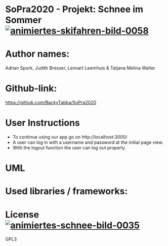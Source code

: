 # SoPra2020 - Projekt: Schnee im Sommer <a href="https://www.animierte-gifs.net/cat-skifahren-284.htm"><img src="https://www.animierte-gifs.net/data/media/284/animiertes-skifahren-bild-0058.gif" border="0" alt="animiertes-skifahren-bild-0058" /></a>

# Author names: 
Adrian Spork, Judith Bresser, Lennart Leemhuis & Tatjana Melina Walter

# Github-link: 
https://github.com/BackyTabba/SoPra2020

# User Instructions
- To continue using our app go on http://localhost:3000/
- A user can log in with a username and password at the initial page view.
- With the logout function the user can log out properly.

# UML

# Used libraries / frameworks: 

# License <a href="https://www.animierte-gifs.net/cat-schnee-619.htm"><img src="https://www.animierte-gifs.net/data/media/619/animiertes-schnee-bild-0035.gif" border="0" alt="animiertes-schnee-bild-0035" /></a>
GPL3
